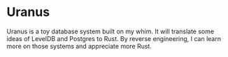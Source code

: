 # Uranus

Uranus is a toy database system built on my whim. It will translate some ideas of LevelDB and Postgres to Rust. By reverse engineering, I can learn more on those systems and appreciate more Rust.


